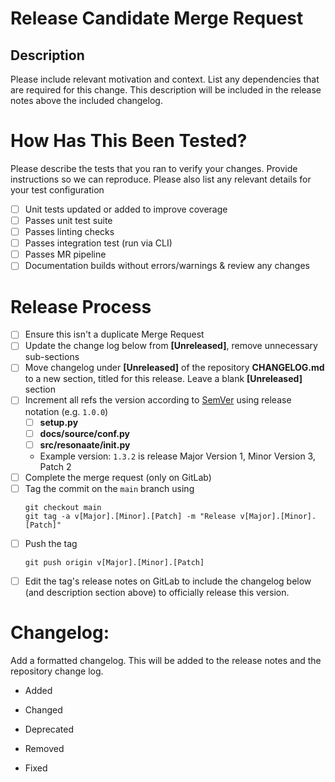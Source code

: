 # Release Candidate Merge Request

## Description

Please include relevant motivation and context. List any dependencies that are required for this change. This description will be included in the release notes above the included changelog.

# How Has This Been Tested?

Please describe the tests that you ran to verify your changes. Provide instructions so we can reproduce. Please also list any relevant details for your test configuration

- [ ] Unit tests updated or added to improve coverage
- [ ] Passes unit test suite
- [ ] Passes linting checks
- [ ] Passes integration test (run via CLI)
- [ ] Passes MR pipeline
- [ ] Documentation builds without errors/warnings & review any changes

# Release Process

- [ ] Ensure this isn't a duplicate Merge Request
- [ ] Update the change log below from __\[Unreleased\]__, remove unnecessary sub-sections
- [ ] Move changelog under __\[Unreleased\]__ of the repository **CHANGELOG.md** to a new section, titled for this release. Leave a blank __\[Unreleased\]__ section
- [ ] Increment all refs the version according to [SemVer](https://semver.org/spec/v2.0.0.html) using release notation (e.g. `1.0.0`)
  - [ ] **setup.py**
  - [ ] **docs/source/conf.py**
  - [ ] **src/resonaate/__init__.py**
  - Example version:  `1.3.2` is release Major Version 1, Minor Version 3, Patch 2
- [ ] Complete the merge request (only on GitLab)
- [ ] Tag the commit on the `main` branch using
  ```shell
  git checkout main
  git tag -a v[Major].[Minor].[Patch] -m "Release v[Major].[Minor].[Patch]"
  ```
- [ ] Push the tag
  ```shell
  git push origin v[Major].[Minor].[Patch]
  ```
- [ ] Edit the tag's release notes on GitLab to include the changelog below (and description section above) to officially release this version.

# Changelog:

Add a formatted changelog. This will be added to the release notes and the repository change log.

- Added

- Changed

- Deprecated

- Removed

- Fixed
